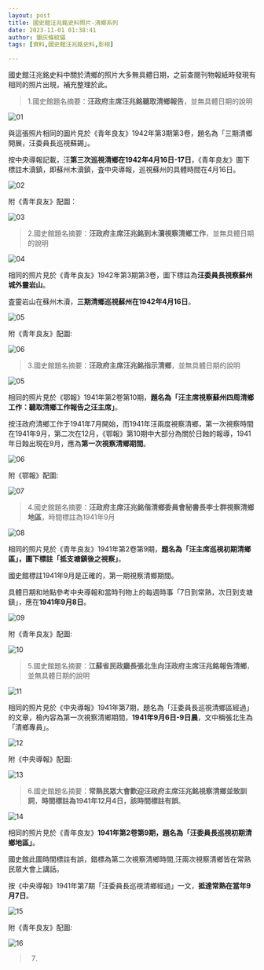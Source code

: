 ```yaml
---
layout: post
title: 國史館汪兆銘史料照片-清鄉系列
date: 2023-11-01 01:38:41
author: 銀灰條紋貓
tags: [資料,國史館汪兆銘史料,影相]

---
```



國史館汪兆銘史料中關於清鄉的照片大多無具體日期，之前查閱刊物報紙時發現有相同的照片出現，補充整理於此。 


>1.國史館題名摘要：**汪政府主席汪兆銘聽取清鄉報告**，並無具體日期的說明

![01](https://s2.loli.net/2023/11/01/wmiBtLvHscISZWy.jpg)

與這張照片相同的圖片見於《青年良友》1942年第3期第3卷，題名為「三期清鄉開展，汪委員長巡視蘇錫」。

按中央導報記載，汪**第三次巡視清鄉在1942年4月16日-17日**，《青年良友》圖下標註木瀆鎮，即蘇州木瀆鎮，査中央導報，巡視蘇州的具體時間在4月16日。

![02](https://s2.loli.net/2023/11/01/Yagpm2M7oL1Bcq8.jpg)

附《青年良友》配圖：

![03](https://s2.loli.net/2023/11/01/4zilPa9As1DUFOk.jpg)



>2.國史館題名摘要：**汪政府主席汪兆銘到木瀆視察清鄉工作**，並無具體日期的說明

![04](https://s2.loli.net/2023/11/01/LNlBJXnsmGrxQP5.jpg)

相同的照片見於《青年良友》1942年第3期第3卷，圖下標註為**汪委員長視察蘇州城外靈岩山**。

査靈岩山在蘇州木瀆，**三期清鄉巡視蘇州在1942年4月16日**。

![05](https://s2.loli.net/2023/11/01/yaL6M9q1sBtS2fP.jpg)

附《青年良友》配圖:

![06](https://s2.loli.net/2023/11/01/IlaUSZuQO5YdCib.jpg)

>3.國史館題名摘要：**汪政府主席汪兆銘指示清鄉**，並無具體日期的說明

![05](https://s2.loli.net/2023/11/01/DZtIx5sY8azTP9Q.jpg)

相同的照片見於《鄂報》1941年第2卷第10期，**題名為「汪主席視察蘇州四周清鄉工作：聽取清鄉工作報告之汪主席」**。

按汪政府清鄉工作于1941年7月開始，而1941年汪兩度視察清鄉，第一次視察時間在1941年9月，第二次在12月，《鄂報》第10期中大部分為關於日蝕的報導，1941年日蝕出現在9月，應為**第一次視察清鄉期間**。

![06](https://s2.loli.net/2023/11/01/7WDgALBaV9yKCFi.jpg)

附《鄂報》配圖:

![07](https://s2.loli.net/2023/11/01/Dg35lebqxfmdvRF.jpg)

>4.國史館題名摘要：**汪政府主席汪兆銘偕清鄉委員會秘書長李士群視察清鄉地區**，時間標註為1941年9月

![08](https://s2.loli.net/2023/11/02/4nOSDE9UAMe6IKN.jpg)

相同的照片見於《青年良友》1941年第2卷第9期，**題名為「汪主席巡視初期清鄉區」，圖下標註「抵支塘鎮後之視察」**。

國史館標註1941年9月是正確的，第一期視察清鄉期間。

具體日期和地點參考中央導報和當時刊物上的每週時事「7日到常熟，次日到支塘鎮」，應在**1941年9月8日**。

![09](https://s2.loli.net/2023/11/02/FjXnWkzLCpARS5Y.jpg)

附《青年良友》配圖:

![10](https://s2.loli.net/2023/11/02/K9uMVlGJbNC7zhZ.jpg)

>5.國史館題名摘要：**江蘇省民政廳長張北生向汪政府主席汪兆銘報告清鄉**，並無具體日期的說明

![11](https://s2.loli.net/2023/11/02/8OkvQcH1bCytGU2.jpg)

相同的照片見於《中央導報》1941年第7期，題名為「汪委員長巡視清鄉區經過」的文章，檢內容為第一次視察清鄉期間，**1941年9月6日-9日晨**，文中稱張北生為「清鄉專員」。

![12](https://s2.loli.net/2023/11/02/igswhk3ufQ4Ejn6.jpg)

附《中央導報》配圖:

![13](https://s2.loli.net/2023/11/02/n5JGafRcNWZk4Cj.jpg)

>6.國史館題名摘要：**常熟民眾大會歡迎汪政府主席汪兆銘視察清鄉並致訓詞**，**時間標註為1941年12月4日，該時間標註有誤**。

![14](https://s2.loli.net/2023/11/02/PayqCgd9BkGZtXQ.jpg)

相同的照片見於《青年良友》**1941年第2卷第9期，題名為「汪委員長巡視初期清鄉地區」**。

國史館此圖時間標註有誤，錯標為第二次視察清鄉時間,汪兩次視察清鄉皆在常熟民眾大會上講話。

按《中央導報》1941年第7期「汪委員長巡視清鄉經過」一文，**抵達常熟在當年9月7日**。

![15](https://s2.loli.net/2023/11/02/97We8zNvHcO4dbY.jpg)

附《青年良友》配圖:

![16](https://s2.loli.net/2023/11/02/taOxLbryNEBYDmd.jpg)

>7.
